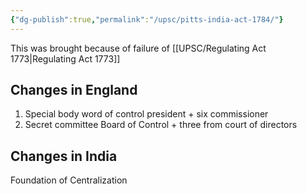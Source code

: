 ```yaml
---
{"dg-publish":true,"permalink":"/upsc/pitts-india-act-1784/"}
---
```


This was brought because of failure of [[UPSC/Regulating Act 1773\|Regulating Act 1773]]
## Changes in England
1. Special body word of control president + six commissioner
2. Secret committee Board of Control + three from court of directors

## Changes in India

Foundation of Centralization